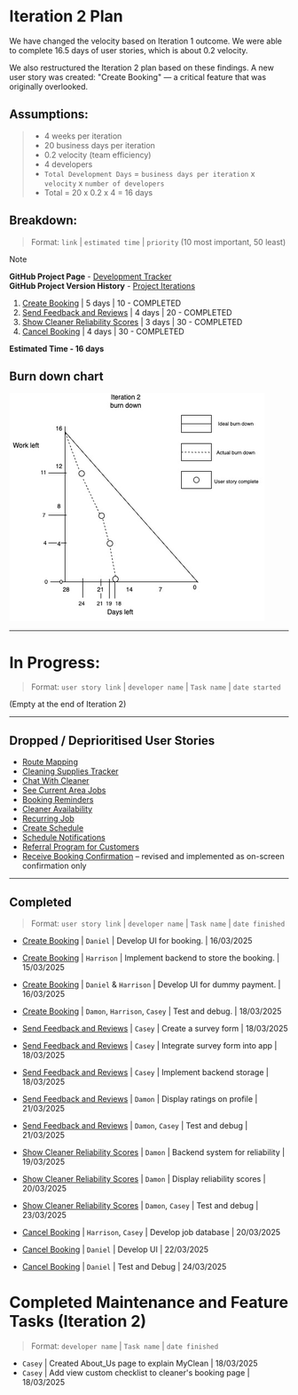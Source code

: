 # Iteration 2 Plan

We have changed the velocity based on Iteration 1 outcome. We were able to complete 16.5 days of user stories, which is about 0.2 velocity.

We also restructured the Iteration 2 plan based on these findings. A new user story was created: "Create Booking" — a critical feature that was originally overlooked.

## Assumptions:
> - 4 weeks per iteration  
> - 20 business days per iteration  
> - 0.2 velocity (team efficiency)  
> - 4 developers
> - `Total Development Days` = `business days per iteration` x `velocity` x `number of developers`  
> - Total = 20 x 0.2 x 4 = 16 days

## Breakdown:
> Format: `link` | `estimated time` | `priority` (10 most important, 50 least)

> [!Note]
> **GitHub Project Page** - [Development Tracker](https://github.com/users/Casey-Summers/projects/1) <br>
> **GitHub Project Version History** - [Project Iterations](/major_component_designs/github_pages_timeline.md)

1. [Create Booking](/user_stories/user_story_create_booking.md) | 5 days | 10 - COMPLETED
2. [Send Feedback and Reviews](/user_stories/user_story_send_feedback_and_reviews.md) | 4 days | 20 - COMPLETED
3. [Show Cleaner Reliability Scores](/user_stories/user_story_show_cleaner_reliability_scores.md) | 3 days | 30 - COMPLETED
4. [Cancel Booking](/user_stories/user_story_handle_cancel_booking.md) | 4 days | 30 - COMPLETED

**Estimated Time - 16 days**

## Burn down chart
![Burn down chart](/iterations/images/iteration_2_burndown.jpg)

---

# In Progress:
> Format: `user story link` | `developer name` | `Task name` | `date started`

(Empty at the end of Iteration 2)

---

## Dropped / Deprioritised User Stories
* [Route Mapping](/user_stories/user_story_efficient_route_mapping.md)  
* [Cleaning Supplies Tracker](/user_stories/user_story_cleaning_supplies_tracking.md)  
* [Chat With Cleaner](/user_stories/user_story_chat_with_hired_cleaner.md)  
* [See Current Area Jobs](/user_stories/user_story_see_current_area_cleaning_jobs.md)  
* [Booking Reminders](/user_stories/user_story_booking_reminders.md)  
* [Cleaner Availability](/user_stories/user_story_cleaner_availability.md)  
* [Recurring Job](/user_stories/user_story_recurring_job.md)  
* [Create Schedule](/user_stories/user_story_create_schedule.md)  
* [Schedule Notifications](/user_stories/user_story_schedule_notifications.md)  
* [Referral Program for Customers](/user_stories/user_story_referral_program_for_customers.md)  
* [Receive Booking Confirmation](/user_stories/user_story_receive_booking_confirmation.md) – revised and implemented as on-screen confirmation only

---

## Completed
> Format: `user story link` | `developer name` | `Task name` | `date finished`

* [Create Booking](/user_stories/user_story_create_booking.md) | `Daniel` | Develop UI for booking. | 16/03/2025  
* [Create Booking](/user_stories/user_story_create_booking.md) | `Harrison` | Implement backend to store the booking. | 15/03/2025  
* [Create Booking](/user_stories/user_story_create_booking.md) | `Daniel` & `Harrison` | Develop UI for dummy payment. | 16/03/2025  
* [Create Booking](/user_stories/user_story_create_booking.md) | `Damon`, `Harrison`, `Casey` | Test and debug. | 18/03/2025  

* [Send Feedback and Reviews](/user_stories/user_story_send_feedback_and_reviews.md) | `Casey` | Create a survey form | 18/03/2025  
* [Send Feedback and Reviews](/user_stories/user_story_send_feedback_and_reviews.md) | `Casey` | Integrate survey form into app | 18/03/2025  
* [Send Feedback and Reviews](/user_stories/user_story_send_feedback_and_reviews.md) | `Casey` | Implement backend storage | 18/03/2025  
* [Send Feedback and Reviews](/user_stories/user_story_send_feedback_and_reviews.md) | `Damon` | Display ratings on profile | 21/03/2025  
* [Send Feedback and Reviews](/user_stories/user_story_send_feedback_and_reviews.md) | `Damon`, `Casey` | Test and debug | 21/03/2025  

* [Show Cleaner Reliability Scores](/user_stories/user_story_show_cleaner_reliability_scores.md) | `Damon` | Backend system for reliability | 19/03/2025  
* [Show Cleaner Reliability Scores](/user_stories/user_story_show_cleaner_reliability_scores.md) | `Damon` | Display reliability scores | 20/03/2025  
* [Show Cleaner Reliability Scores](/user_stories/user_story_show_cleaner_reliability_scores.md) | `Damon`, `Casey` | Test and debug | 23/03/2025  

* [Cancel Booking](/user_stories/user_story_handle_cancel_booking.md) | `Harrison`, `Casey` | Develop job database | 20/03/2025  
* [Cancel Booking](/user_stories/user_story_handle_cancel_booking.md) | `Daniel` | Develop UI | 22/03/2025  
* [Cancel Booking](/user_stories/user_story_handle_cancel_booking.md) | `Daniel` | Test and Debug | 24/03/2025  

# Completed Maintenance and Feature Tasks (Iteration 2)
> Format: `developer name` | `Task name` | `date finished`

* `Casey` | Created About_Us page to explain MyClean | 18/03/2025  
* `Casey` | Add view custom checklist to cleaner's booking page | 18/03/2025
